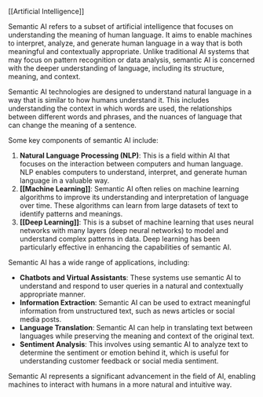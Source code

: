 [[Artificial Intelligence]]

Semantic AI refers to a subset of artificial intelligence that focuses on understanding the meaning of human language. It aims to enable machines to interpret, analyze, and generate human language in a way that is both meaningful and contextually appropriate. Unlike traditional AI systems that may focus on pattern recognition or data analysis, semantic AI is concerned with the deeper understanding of language, including its structure, meaning, and context.

Semantic AI technologies are designed to understand natural language in a way that is similar to how humans understand it. This includes understanding the context in which words are used, the relationships between different words and phrases, and the nuances of language that can change the meaning of a sentence.

Some key components of semantic AI include:

1. **Natural Language Processing (NLP)**: This is a field within AI that focuses on the interaction between computers and human language. NLP enables computers to understand, interpret, and generate human language in a valuable way.
2. **[[Machine Learning]]**: Semantic AI often relies on machine learning algorithms to improve its understanding and interpretation of language over time. These algorithms can learn from large datasets of text to identify patterns and meanings.
3. **[[Deep Learning]]**: This is a subset of machine learning that uses neural networks with many layers (deep neural networks) to model and understand complex patterns in data. Deep learning has been particularly effective in enhancing the capabilities of semantic AI.

Semantic AI has a wide range of applications, including:

- **Chatbots and Virtual Assistants**: These systems use semantic AI to understand and respond to user queries in a natural and contextually appropriate manner.
- **Information Extraction**: Semantic AI can be used to extract meaningful information from unstructured text, such as news articles or social media posts.
- **Language Translation**: Semantic AI can help in translating text between languages while preserving the meaning and context of the original text.
- **Sentiment Analysis**: This involves using semantic AI to analyze text to determine the sentiment or emotion behind it, which is useful for understanding customer feedback or social media sentiment.

Semantic AI represents a significant advancement in the field of AI, enabling machines to interact with humans in a more natural and intuitive way.
